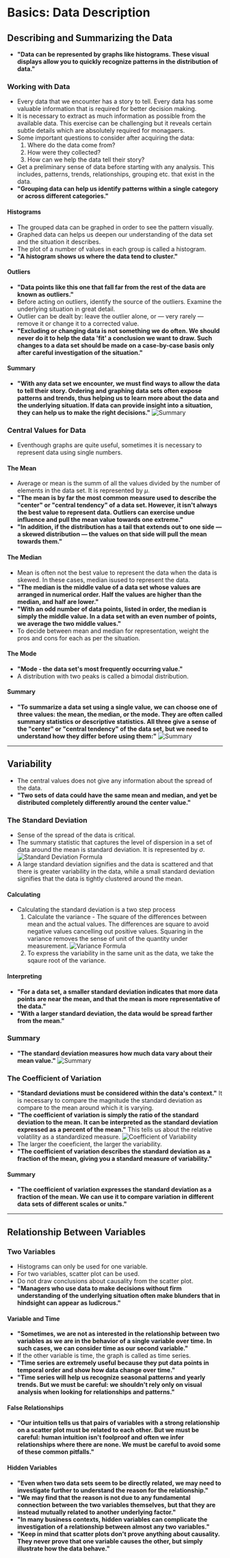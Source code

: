 # Basics: Data Description

## Describing and Summarizing the Data

- **"Data can be represented by graphs like histograms. These visual displays allow you to quickly recognize patterns in the distribution of data."**

### Working with Data
- Every data that we encounter has a story to tell. Every data has some valuable information that is required for better decision making.
- It is necessary to extract as much information as possible from the available data. This exercise can be challenging but it reveals certain subtle details which are absolutely required for monagaers.
- Some important questions to consider after acquiring the data:
  1. Where do the data come from?
  2. How were they collected?
  3. How can we help the data tell their story?
- Get a preliminary sense of data before starting with any analysis. This includes, patterns, trends, relationships, grouping etc. that exist in the data.
- **"Grouping data can help us identify patterns within a single category or across different categories."**

#### Histograms

- The grouped data can be graphed in order to see the pattern visually.
- Graphed data can helps us deepen our understanding of the data set and the situation it describes.
- The plot of a number of values in each group is called a histogram.
- **"A histogram shows us where the data tend to cluster."**

#### Outliers

- **"Data points like this one that fall far from the rest of the data are known as outliers."**
- Before acting on outliers, identify the source of the outliers. Examine the underlying situation in great detail.
- Outlier can be dealt by: leave the outlier alone, or — very rarely — remove it or change it to a corrected value.
- **"Excluding or changing data is not something we do often. We should never do it to help the data 'fit' a conclusion we want to draw. Such changes to a data set should be made on a case-by-case basis only after careful investigation of the situation."**

#### Summary

- **"With any data set we encounter, we must find ways to allow the data to tell their story. Ordering and graphing data sets often expose patterns and trends, thus helping us to learn more about the data and the underlying situation. If data can provide insight into a situation, they can help us to make the right decisions."**
![Summary](./summary_working_with_data.png)

### Central Values for Data

- Eventhough graphs are quite useful, sometimes it is necessary to represent data using single numbers.

#### The Mean

- Average or mean is the summ of all the values divided by the number of elements in the data set. It is represented by $\mu$.
- **"The mean is by far the most common measure used to describe the "center" or "central tendency" of a data set. However, it isn't always the best value to represent data. Outliers can exercise undue influence and pull the mean value towards one extreme."**
- **"In addition, if the distribution has a tail that extends out to one side — a skewed distribution — the values on that side will pull the mean towards them."**

#### The Median

- Mean is often not the best value to represent the data when the data is skewed. In these cases, median isused to represent the data.
- **"The median is the middle value of a data set whose values are arranged in numerical order. Half the values are higher than the median, and half are lower."**
- **"With an odd number of data points, listed in order, the median is simply the middle value. In a data set with an even number of points, we average the two middle values."**
- To decide between mean and median for representation, weight the pros and cons for each as per the situation.

#### The Mode

- **"Mode - the data set's most frequently occurring value."**
- A distribution with two peaks is called a bimodal distribution.

#### Summary

- **"To summarize a data set using a single value, we can choose one of three values: the mean, the median, or the mode. They are often called summary statistics or descriptive statistics. All three give a sense of the "center" or "central tendency" of the data set, but we need to understand how they differ before using them:"**
![Summary](./summary_central_values.png)

----

## Variability

- The central values does not give any information about the spread of the data.
- **"Two sets of data could have the same mean and median, and yet be distributed completely differently around the center value."**

### The Standard Deviation

- Sense of the spread of the data is critical.
- The summary statistic that captures the level of dispersion in a set of data around the mean is standard deviation. It is represented by $\sigma$.
![Standard Deviation Formula](./standard_deiation_formula.png)
- A large standard deviation signifies and the data is scattered and that there is greater variability in the data, while a small standard deviation signifies that the data is tightly clustered around the mean.

#### Calculating

- Calculating the standard deviation is a two step process
  1. Calculate the variance - The square of the differences between mean and the actual values. The differences are square to avoid negative values cancelling out positive values. Squaring in the variance removes the sense of unit of the quantity under measurement. ![Variance Formula](./variance_formula.png)
  2. To express the variability in the same unit as the data, we take the sqaure root of the variance.

#### Interpreting

- **"For a data set, a smaller standard deviation indicates that more data points are near the mean, and that the mean is more representative of the data."**
- **"With a larger standard deviation, the data would be spread farther from the mean."**

### Summary

- **"The standard deviation measures how much data vary about their mean value."**
![Summary](./summary_standard_deviation.png)

### The Coefficient of Variation

- **"Standard deviations must be considered within the data's context."** It is necessary to compare the magnitude the standard deviation as compare to the mean around which it is varying.
- **"The coefficient of variation is simply the ratio of the standard deviation to the mean. It can be interpreted as the standard deviation expressed as a percent of the mean."** This tells us about the relative volatility as a standardized measure. ![Coefficient of Variability](./cv_formula.png)
- The larger the coeeficient, the larger the variability.
- **"The coefficient of variation describes the standard deviation as a fraction of the mean, giving you a standard measure of variability."**

#### Summary

- **"The coefficient of variation expresses the standard deviation as a fraction of the mean. We can use it to compare variation in different data sets of different scales or units."**

----

## Relationship Between Variables

### Two Variables

- Histograms can only be used for one variable.
- For two variables, scatter plot can be used.
- Do not draw conclusions about causality from the scatter plot.
- **"Managers who use data to make decisions without firm understanding of the underlying situation often make blunders that in hindsight can appear as ludicrous."**

#### Variable and Time

- **"Sometimes, we are not as interested in the relationship between two variables as we are in the behavior of a single variable over time. In such cases, we can consider time as our second variable."**
- If the other variable is time, the graph is called as time series.
- **"Time series are extremely useful because they put data points in temporal order and show how data change over time."**
- **"Time series will help us recognize seasonal patterns and yearly trends. But we must be careful: we shouldn't rely only on visual analysis when looking for relationships and patterns."**

#### False Relationships

- **"Our intuition tells us that pairs of variables with a strong relationship on a scatter plot must be related to each other. But we must be careful: human intuition isn't foolproof and often we infer relationships where there are none. We must be careful to avoid some of these common pitfalls."**

#### Hidden Variables

- **"Even when two data sets seem to be directly related, we may need to investigate further to understand the reason for the relationship."**
- **"We may find that the reason is not due to any fundamental connection between the two variables themselves, but that they are instead mutually related to another underlying factor."**
- **"In many business contexts, hidden variables can complicate the investigation of a relationship between almost any two variables."**
- **"Keep in mind that scatter plots don't prove anything about causality. They never prove that one variable causes the other, but simply illustrate how the data behave."**





